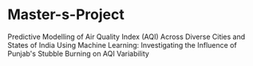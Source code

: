 # Master-s-Project
Predictive Modelling of Air Quality Index (AQI) Across Diverse Cities and States of India Using Machine Learning: Investigating the Influence of Punjab's Stubble Burning on AQI Variability
